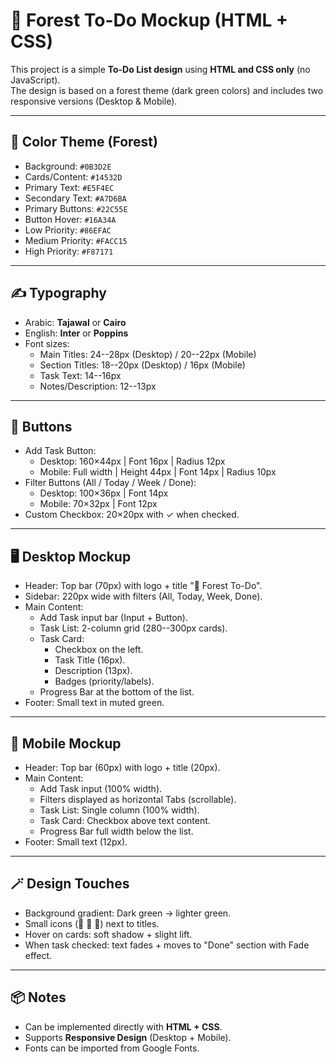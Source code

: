 # 🌲 Forest To-Do Mockup (HTML + CSS)

This project is a simple **To-Do List design** using **HTML and CSS
only** (no JavaScript).\
The design is based on a forest theme (dark green colors) and includes
two responsive versions (Desktop & Mobile).

------------------------------------------------------------------------

## 🎨 Color Theme (Forest)

- Background: `#0B3D2E`
- Cards/Content: `#14532D`
- Primary Text: `#E5F4EC`
- Secondary Text: `#A7D6BA`
- Primary Buttons: `#22C55E`
- Button Hover: `#16A34A`
- Low Priority: `#86EFAC`
- Medium Priority: `#FACC15`
- High Priority: `#F87171`

------------------------------------------------------------------------

## ✍️ Typography

- Arabic: **Tajawal** or **Cairo**
- English: **Inter** or **Poppins**
- Font sizes:
  - Main Titles: 24--28px (Desktop) / 20--22px (Mobile)
  - Section Titles: 18--20px (Desktop) / 16px (Mobile)
  - Task Text: 14--16px
  - Notes/Description: 12--13px

------------------------------------------------------------------------

## 🔘 Buttons

- Add Task Button:
  - Desktop: 160×44px \| Font 16px \| Radius 12px
  - Mobile: Full width \| Height 44px \| Font 14px \| Radius 10px
- Filter Buttons (All / Today / Week / Done):
  - Desktop: 100×36px \| Font 14px
  - Mobile: 70×32px \| Font 12px
- Custom Checkbox: 20×20px with ✓ when checked.

------------------------------------------------------------------------

## 🖥️ Desktop Mockup

- Header: Top bar (70px) with logo + title "🌲 Forest To-Do".
- Sidebar: 220px wide with filters (All, Today, Week, Done).
- Main Content:
  - Add Task input bar (Input + Button).
  - Task List: 2-column grid (280--300px cards).
  - Task Card:
    - Checkbox on the left.
    - Task Title (16px).
    - Description (13px).
    - Badges (priority/labels).
  - Progress Bar at the bottom of the list.
- Footer: Small text in muted green.

------------------------------------------------------------------------

## 📱 Mobile Mockup

- Header: Top bar (60px) with logo + title (20px).
- Main Content:
  - Add Task input (100% width).
  - Filters displayed as horizontal Tabs (scrollable).
  - Task List: Single column (100% width).
  - Task Card: Checkbox above text content.
  - Progress Bar full width below the list.
- Footer: Small text (12px).

------------------------------------------------------------------------

## 🪄 Design Touches

- Background gradient: Dark green → lighter green.
- Small icons (🌿 🍃 🌲) next to titles.
- Hover on cards: soft shadow + slight lift.
- When task checked: text fades + moves to "Done" section with Fade
    effect.

------------------------------------------------------------------------

## 📦 Notes

- Can be implemented directly with **HTML + CSS**.
- Supports **Responsive Design** (Desktop + Mobile).
- Fonts can be imported from Google Fonts.
